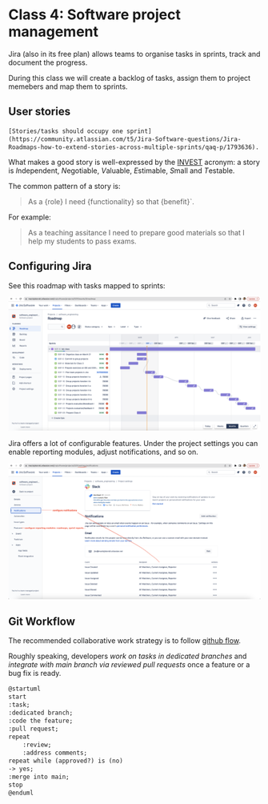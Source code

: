 # Class 4: Software project management

Jira (also in its free plan) allows teams to organise tasks in sprints, track and document the progress.

During this class we will create a backlog of tasks, assign them to project memebers and map them to sprints.

## User stories

```{note}
[Stories/tasks should occupy one sprint](https://community.atlassian.com/t5/Jira-Software-questions/Jira-Roadmaps-how-to-extend-stories-across-multiple-sprints/qaq-p/1793636).
```

What makes a good story is well-expressed by the [INVEST](https://www.agilealliance.org/glossary/invest/) acronym: a story is *I*ndependent, *N*egotiable, *V*aluable, *E*stimable, *S*mall and *T*estable.

The common pattern of a story is:
>As a {role} I need {functionality} so that {benefit}`.

For example:

> As a teaching assitance I need to prepare good materials so that I help my students to pass exams.

## Configuring Jira

See this roadmap with tasks mapped to sprints:

![planned_tasks](figures/class_harmonogram.png)

Jira offers a lot of configurable features. Under the project settings you can enable reporting modules, adjust notifications, and so on.

![configuring_jira](figures/Jira_configuration.png)

## Git Workflow

The recommended collaborative work strategy is to follow [github flow](https://docs.github.com/en/get-started/quickstart/github-flow).

Roughly speaking, developers *work on tasks in dedicated branches* and *integrate with main branch via reviewed pull requests* once a feature or a bug fix is ready.

```{uml}
@startuml
start
:task;
:dedicated branch;
:code the feature;
:pull request;
repeat 
    :review;
    :address comments;
repeat while (approved?) is (no)
-> yes;
:merge into main;
stop
@enduml
```